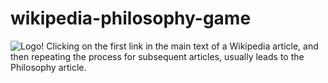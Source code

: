 # wikipedia-philosophy-game
![Logo!](https://repository-images.githubusercontent.com/327747829/309bb600-51df-11eb-93e9-e75ee646b92a)
Clicking on the first link in the main text of a Wikipedia article, and then repeating the process for subsequent articles, usually leads to the Philosophy article.

